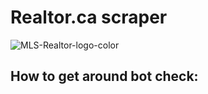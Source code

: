
# Realtor.ca scraper

![MLS-Realtor-logo-color](https://user-images.githubusercontent.com/93293695/186042262-1bd4df8e-5515-4092-9f0a-30169848673d.jpg)

## How to get around bot check:
